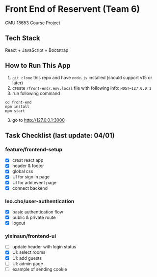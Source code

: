 # Front End of Reservent (Team 6)

CMU 18653 Course Project

## Tech Stack

React + JavaScript + Bootstrap

## How to Run This App

1. `git clone` this repo and have `node.js` installed (should support v15 or later)
2. create `/front-end/.env.local` file with following info: `HOST=127.0.0.1`
3. run following command

```
cd front-end
npm install
npm start
```

3. go to http://127.0.0.1:3000

## Task Checklist (last update: 04/01)

### feature/frontend-setup

- [x] creat react app
- [x] header & footer
- [x] global css
- [x] UI for sign in page
- [x] UI for add event page
- [x] connect backend

### leo.cho/user-authentication

- [x] basic authentication flow
- [x] public & private route
- [x] logout

### yixinsun/frontend-ui

- [ ] update header with login status
- [x] UI: select rooms
- [x] UI: add guests
- [ ] UI: admin page
- [ ] example of sending cookie
